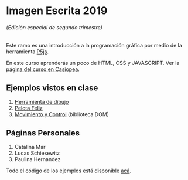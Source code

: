 # Imagen Escrita 2019
###### (Edición especial de segundo trimestre)

Este ramo es una introducción a la programación gráfica por medio de la herramienta [P5js](http://p5js.org).

En este curso aprenderás un poco de HTML, CSS y JAVASCRIPT. Ver la [página del curso en Casiopea](https://wiki.ead.pucv.cl/Imagen_Escrita_2019_T2).


## Ejemplos vistos en clase
1. [Herramienta de dibujo](https://hspencer.github.io/IE2019/01-croquera/)
2. [Pelota Feliz](https://hspencer.github.io/IE2019/02-pelota-feliz/)
3. [Movimiento y Control](https://hspencer.github.io/IE2019/03-dom-control/) (biblioteca DOM)

## Páginas Personales
1. Catalina Mar
2. Lucas Schiesewitz
3. Paulina Hernandez


Todo el código de los ejemplos está disponible [acá](https://www.github.com/hspencer/IE2019).
